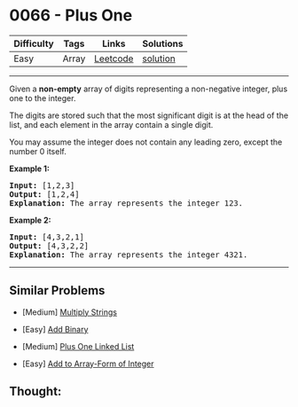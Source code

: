 # 0066 - Plus One

Difficulty  | Tags | Links | Solutions
----------- | ---- | ----- | -----
Easy | Array | [Leetcode](https://leetcode.com/problems/plus-one) | [solution](https://leetcode.com/problems/plus-one/solution/)


-----------

<p>Given a <strong>non-empty</strong> array of digits&nbsp;representing a non-negative integer, plus one to the integer.</p>

<p>The digits are stored such that the most significant digit is at the head of the list, and each element in the array contain a single digit.</p>

<p>You may assume the integer does not contain any leading zero, except the number 0 itself.</p>

<p><strong>Example 1:</strong></p>

<pre>
<strong>Input:</strong> [1,2,3]
<strong>Output:</strong> [1,2,4]
<strong>Explanation:</strong> The array represents the integer 123.
</pre>

<p><strong>Example 2:</strong></p>

<pre>
<strong>Input:</strong> [4,3,2,1]
<strong>Output:</strong> [4,3,2,2]
<strong>Explanation:</strong> The array represents the integer 4321.
</pre>

-----------


## Similar Problems

- [Medium] [Multiply Strings](multiply-strings)

- [Easy] [Add Binary](add-binary)

- [Medium] [Plus One Linked List](plus-one-linked-list)

- [Easy] [Add to Array-Form of Integer](add-to-array-form-of-integer)




## Thought:
